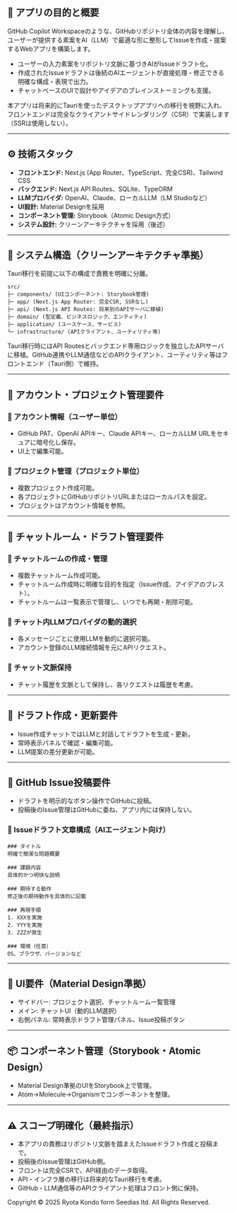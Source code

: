 ## 🚩 アプリの目的と概要

GitHub Copilot Workspaceのような、GitHubリポジトリ全体の内容を理解し、ユーザーが提供する素案をAI（LLM）で最適な形に整形してIssueを作成・提案するWebアプリを構築します。

- ユーザーの入力素案をリポジトリ文脈に基づきAIがIssueドラフト化。
- 作成されたIssueドラフトは後続のAIエージェントが直接処理・修正できる明確な構成・表現で出力。
- チャットベースのUIで設計やアイデアのブレインストーミングも支援。

本アプリは将来的にTauriを使ったデスクトップアプリへの移行を視野に入れ、フロントエンドは完全なクライアントサイドレンダリング（CSR）で実装します（SSRは使用しない）。

---

## ⚙️ 技術スタック

- **フロントエンド:** Next.js (App Router、TypeScript、完全CSR)、Tailwind CSS
- **バックエンド:** Next.js API Routes、SQLite、TypeORM
- **LLMプロバイダ:** OpenAI、Claude、ローカルLLM（LM Studioなど）
- **UI設計:** Material Designを採用
- **コンポーネント管理:** Storybook（Atomic Design方式）
- **システム設計:** クリーンアーキテクチャを採用（後述）

---

## 📂 システム構造（クリーンアーキテクチャ準拠）

Tauri移行を前提に以下の構成で責務を明確に分離。

```
src/
├─ components/ (UIコンポーネント: Storybook管理)
├─ app/ (Next.js App Router: 完全CSR, SSRなし)
├─ api/ (Next.js API Routes: 将来別のAPIサーバに移植)
├─ domain/ (型定義、ビジネスロジック、エンティティ)
├─ application/ (ユースケース、サービス)
└─ infrastructure/ (APIクライアント、ユーティリティ等)
```

Tauri移行時にはAPI Routesとバックエンド専用ロジックを独立したAPIサーバに移植。GitHub連携やLLM通信などのAPIクライアント、ユーティリティ等はフロントエンド（Tauri側）で維持。

---

## 🔐 アカウント・プロジェクト管理要件

### 🔸 アカウント情報（ユーザー単位）
- GitHub PAT、OpenAI APIキー、Claude APIキー、ローカルLLM URLをセキュアに暗号化し保存。
- UI上で編集可能。

### 🔸 プロジェクト管理（プロジェクト単位）
- 複数プロジェクト作成可能。
- 各プロジェクトにGitHubリポジトリURLまたはローカルパスを設定。
- プロジェクトはアカウント情報を参照。

---

## 💬 チャットルーム・ドラフト管理要件

### 🔹 チャットルームの作成・管理
- 複数チャットルーム作成可能。
- チャットルーム作成時に明確な目的を指定（Issue作成、アイデアのブレスト）。
- チャットルームは一覧表示で管理し、いつでも再開・削除可能。

### 🔹 チャット内LLMプロバイダの動的選択
- 各メッセージごとに使用LLMを動的に選択可能。
- アカウント登録のLLM接続情報を元にAPIリクエスト。

### 🔹 チャット文脈保持
- チャット履歴を文脈として保持し、各リクエストは履歴を考慮。

---

## 📝 ドラフト作成・更新要件
- Issue作成チャットではLLMと対話してドラフトを生成・更新。
- 常時表示パネルで確認・編集可能。
- LLM提案の差分更新が可能。

---

## 📮 GitHub Issue投稿要件
- ドラフトを明示的なボタン操作でGitHubに投稿。
- 投稿後のIssue管理はGitHubに委ね、アプリ内には保持しない。

### 🔖 Issueドラフト文章構成（AIエージェント向け）

```
### タイトル
明確で簡潔な問題概要

### 課題内容
具体的かつ明快な説明

### 期待する動作
修正後の期待動作を具体的に記載

### 再現手順
1. XXXを実施
2. YYYを実施
3. ZZZが発生

### 環境（任意）
OS、ブラウザ、バージョンなど
```

---

## 🎨 UI要件（Material Design準拠）
- サイドバー: プロジェクト選択、チャットルーム一覧管理
- メイン: チャットUI（動的LLM選択）
- 右側パネル: 常時表示ドラフト管理パネル、Issue投稿ボタン

---

## 📦 コンポーネント管理（Storybook・Atomic Design）
- Material Design準拠のUIをStorybook上で管理。
- Atom→Molecule→Organismでコンポーネントを整理。

---

## ⚠️ スコープ明確化（最終指示）
- 本アプリの責務はリポジトリ文脈を踏まえたIssueドラフト作成と投稿まで。
- 投稿後のIssue管理はGitHub側。
- フロントは完全CSRで、API経由のデータ取得。
- API・インフラ層の移行は将来的なTauri移行を考慮。
- GitHub・LLM通信等のAPIクライアント処理はフロント側に保持。


Copyright © 2025 Ryota Kondo form Seedias ltd.
All Rights Reserved.
